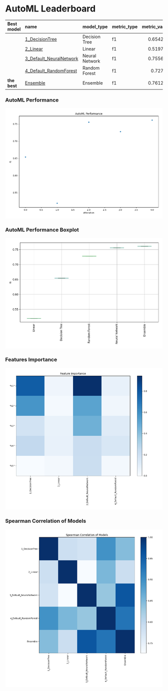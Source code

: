 # AutoML Leaderboard

| Best model   | name                                                         | model_type     | metric_type   |   metric_value |   train_time |
|:-------------|:-------------------------------------------------------------|:---------------|:--------------|---------------:|-------------:|
|              | [1_DecisionTree](1_DecisionTree/README.md)                   | Decision Tree  | f1            |       0.654206 |         5.9  |
|              | [2_Linear](2_Linear/README.md)                               | Linear         | f1            |       0.519774 |         2.62 |
|              | [3_Default_NeuralNetwork](3_Default_NeuralNetwork/README.md) | Neural Network | f1            |       0.755633 |         4.32 |
|              | [4_Default_RandomForest](4_Default_RandomForest/README.md)   | Random Forest  | f1            |       0.72788  |         3.4  |
| **the best** | [Ensemble](Ensemble/README.md)                               | Ensemble       | f1            |       0.761246 |         0.88 |

### AutoML Performance
![AutoML Performance](ldb_performance.png)

### AutoML Performance Boxplot
![AutoML Performance Boxplot](ldb_performance_boxplot.png)

### Features Importance
![features importance across models](features_heatmap.png)



### Spearman Correlation of Models
![models spearman correlation](correlation_heatmap.png)

